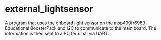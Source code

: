 # external_lightsensor
A program that uses the onboard light sensor on the msp430fr6989 Educational BoosterPack and I2C to communicate to the main board. The information is then sent to a PC terminal via UART.
